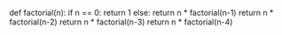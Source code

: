 def factorial(n):
    if n == 0:
        return 1
    else:
        return n * factorial(n-1)
return n * factorial(n-2)
return n * factorial(n-3)
return n * factorial(n-4)

